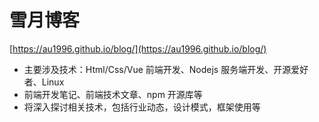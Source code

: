# 雪月博客

[https://au1996.github.io/blog/](https://au1996.github.io/blog/)

- 主要涉及技术：Html/Css/Vue 前端开发、Nodejs 服务端开发、开源爱好者、Linux
- 前端开发笔记、前端技术文章、npm 开源库等
- 将深入探讨相关技术，包括行业动态，设计模式，框架使用等
